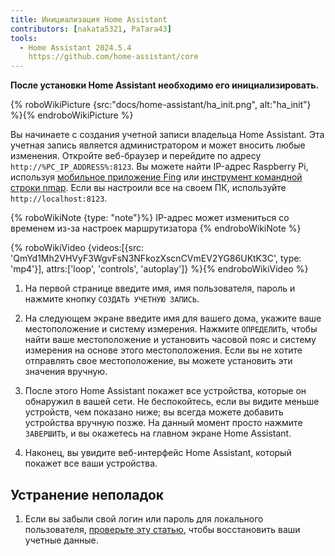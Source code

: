 ```yaml
---
title: Инициализация Home Assistant
contributors: [nakata5321, PaTara43]
tools:
  - Home Assistant 2024.5.4
    https://github.com/home-assistant/core
---
```


**После установки Home Assistant необходимо его инициализировать.**

{% roboWikiPicture {src:"docs/home-assistant/ha_init.png", alt:"ha_init"} %}{% endroboWikiPicture %}

Вы начинаете с создания учетной записи владельца Home Assistant. Эта учетная запись является администратором и может вносить любые изменения.
Откройте веб-браузер и перейдите по адресу `http://%PC_IP_ADDRESS%:8123`. Вы можете найти IP-адрес Raspberry Pi, используя [мобильное приложение Fing](https://www.fing.com/products) или [инструмент командной строки nmap](https://vitux.com/find-devices-connected-to-your-network-with-nmap/).
Если вы настроили все на своем ПК, используйте `http://localhost:8123`.

{% roboWikiNote {type: "note"}%} IP-адрес может измениться со временем из-за настроек маршрутизатора {% endroboWikiNote %}

{% roboWikiVideo {videos:[{src: 'QmYd1Mh2VHVyF3WgvFsN3NFkozXscnCVmEV2YG86UKtK3C', type: 'mp4'}], attrs:['loop', 'controls', 'autoplay']} %}{% endroboWikiVideo %}

1. На первой странице введите имя, имя пользователя, пароль и нажмите кнопку `СОЗДАТЬ УЧЕТНУЮ ЗАПИСЬ`.

2. На следующем экране введите имя для вашего дома, укажите ваше местоположение и систему измерения. Нажмите `ОПРЕДЕЛИТЬ`, чтобы найти ваше местоположение и установить часовой пояс и систему измерения на основе этого местоположения. Если вы не хотите отправлять свое местоположение, вы можете установить эти значения вручную.

3. После этого Home Assistant покажет все устройства, которые он обнаружил в вашей сети. Не беспокойтесь, если вы видите меньше устройств, чем показано ниже; вы всегда можете добавить устройства вручную позже. На данный момент просто нажмите `ЗАВЕРШИТЬ`, и вы окажетесь на главном экране Home Assistant.

4. Наконец, вы увидите веб-интерфейс Home Assistant, который покажет все ваши устройства.


## Устранение неполадок

1. Если вы забыли свой логин или пароль для локального пользователя, [проверьте эту статью](https://www.home-assistant.io/docs/locked_out/), чтобы восстановить ваши учетные данные.
